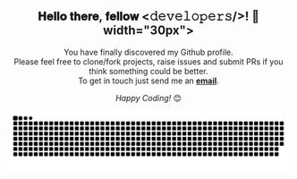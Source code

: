 <div align="center">
<h2> 𝐇𝐞𝐥𝐥𝐨 𝐭𝐡𝐞𝐫𝐞, 𝐟𝐞𝐥𝐥𝐨𝐰 <𝚍𝚎𝚟𝚎𝚕𝚘𝚙𝚎𝚛𝚜/>! 
👋 width="30px"></h2>
</div>

<div align="center">

You have finally discovered my Github profile. <br>
Please feel free to clone/fork projects, raise issues and submit PRs if you think something could be better. <br>
To get in touch just send me an <a href="patricia.silva.ramos@outlook.com"><b>email</b></a>.  

<i>Happy Coding!</i> 😊

</div>

 
<div> 
 
  ![Snake animation](https://github.com/PatriciaRamosS/PatriciaRamosS/blob/output/github-contribution-grid-snake.svg)
 
</div>
